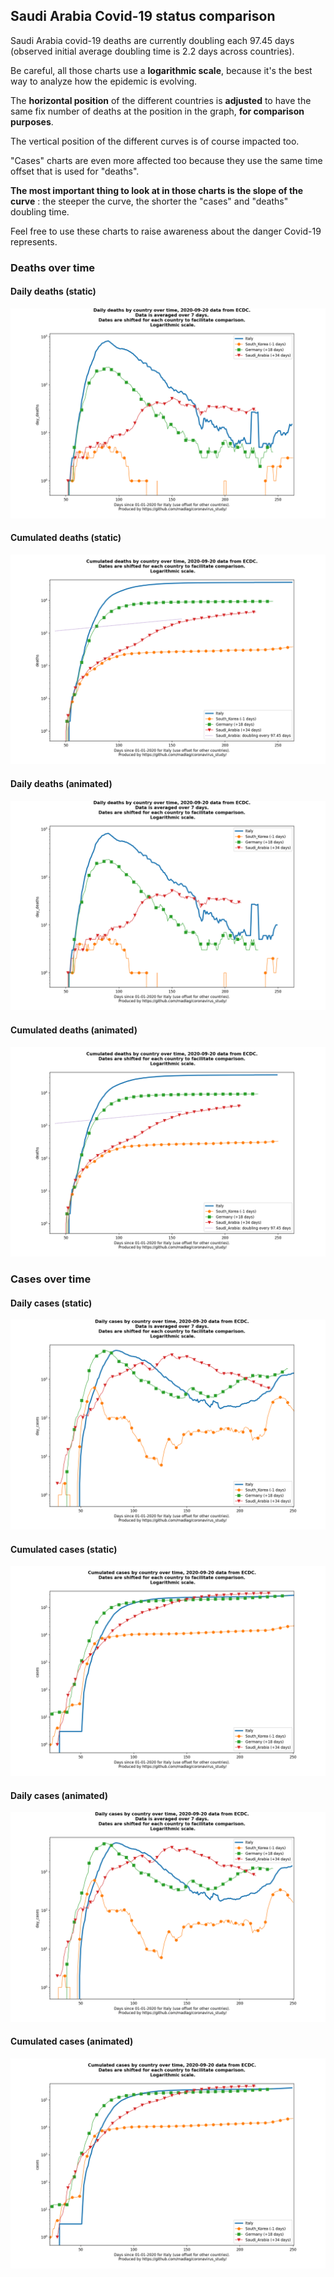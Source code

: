 ## Saudi Arabia Covid-19 status comparison 

Saudi Arabia covid-19 deaths are currently doubling each 97.45 days (observed initial average doubling time is 2.2 days across countries).



Be careful, all those charts use a **logarithmic scale**, because it's the best way to analyze how the epidemic is evolving.
 
The **horizontal position** of the different countries is **adjusted** to have the same fix number of deaths at the position in the graph, **for comparison purposes**.

The vertical position of the different curves is of course impacted too.

"Cases" charts are even more affected too because they use the same time offset that is used for "deaths".

**The most important thing to look at in those charts is the slope of the curve** : the steeper the curve, the shorter the "cases" and "deaths" doubling time.

Feel free to use these charts to raise awareness about the danger Covid-19 represents. 


 
### Deaths over time
 
#### Daily deaths (static)
![Saudi Arabia covid-19 daily deaths static chart](https://raw.githubusercontent.com/madlag/coronavirus_study/master/notebooks/graphs/2020-09-20/countries/Saudi_Arabia/2020-09-20_Saudi_Arabia_day_deaths.png "Saudi Arabia covid-19 day_deaths static chart")   
 
#### Cumulated deaths (static)
![Saudi Arabia covid-19 cumulated deaths static chart](https://raw.githubusercontent.com/madlag/coronavirus_study/master/notebooks/graphs/2020-09-20/countries/Saudi_Arabia/2020-09-20_Saudi_Arabia_deaths.png "Saudi Arabia covid-19 deaths static chart")   
 
#### Daily deaths (animated)
![Saudi Arabia covid-19 daily deaths animated chart](https://raw.githubusercontent.com/madlag/coronavirus_study/master/notebooks/graphs/2020-09-20/countries/Saudi_Arabia/2020-09-20_Saudi_Arabia_day_deaths.gif "Saudi Arabia covid-19 day_deaths animated chart")   
 
#### Cumulated deaths (animated)
![Saudi Arabia covid-19 cumulated deaths animated chart](https://raw.githubusercontent.com/madlag/coronavirus_study/master/notebooks/graphs/2020-09-20/countries/Saudi_Arabia/2020-09-20_Saudi_Arabia_deaths.gif "Saudi Arabia covid-19 deaths animated chart")   

 
### Cases over time
 
#### Daily cases (static)
![Saudi Arabia covid-19 daily cases static chart](https://raw.githubusercontent.com/madlag/coronavirus_study/master/notebooks/graphs/2020-09-20/countries/Saudi_Arabia/2020-09-20_Saudi_Arabia_day_cases.png "Saudi Arabia covid-19 day_cases static chart")   
 
#### Cumulated cases (static)
![Saudi Arabia covid-19 cumulated cases static chart](https://raw.githubusercontent.com/madlag/coronavirus_study/master/notebooks/graphs/2020-09-20/countries/Saudi_Arabia/2020-09-20_Saudi_Arabia_cases.png "Saudi Arabia covid-19 cases static chart")   
 
#### Daily cases (animated)
![Saudi Arabia covid-19 daily cases animated chart](https://raw.githubusercontent.com/madlag/coronavirus_study/master/notebooks/graphs/2020-09-20/countries/Saudi_Arabia/2020-09-20_Saudi_Arabia_day_cases.gif "Saudi Arabia covid-19 day_cases animated chart")   
 
#### Cumulated cases (animated)
![Saudi Arabia covid-19 cumulated cases animated chart](https://raw.githubusercontent.com/madlag/coronavirus_study/master/notebooks/graphs/2020-09-20/countries/Saudi_Arabia/2020-09-20_Saudi_Arabia_cases.gif "Saudi Arabia covid-19 cases animated chart")   


